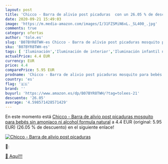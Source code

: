 ```yaml
---
layout: post
title: 'Chicco - Barra de alivio post picaduras  con un 26.05 % de descuento'
date: 2020-09-21 15:49:03
image: 'https://m.media-amazon.com/images/I/31FZSMiN6xL._SL400_.jpg'
comments: true
category: ofertas
author: 'tole.es'
slug: 'B07BYR8TWH-es Chicco - Barra de alivio post picaduras mosquito para...'
sku: 'B07BYR8TWH-es'
tags: [ 'Iluminación','Iluminación de interior','Iluminación infantil nocturna','Lámparas e iluminación infantil','Monos para bebés niño','Ropa','Ropa de una pieza para bebés niño','Ropa para bebés','Ropa para bebés niño','bebés','chicco', ]
actualPrice: 4.4 EUR
currency: EUR
price: 4.4
comparePrice: 5.95 EUR
prodname: 'Chicco - Barra de alivio post picaduras mosquito para bebés  sin amoniaco ni alcohol  formula natural'
country: 'es'
flag: '🇪🇸'
brand: ''
buyurl: 'https://www.amazon.es/dp/B07BYR8TWH/?tag=tolees-21'
descuento: '26.05'
average: '4.598571428571429'
---
```


En este momento está [Chicco - Barra de alivio post picaduras mosquito para bebés  sin amoniaco ni alcohol  formula natural](https://www.amazon.es/dp/B07BYR8TWH/?tag=tolees-21) a 4.4 EUR (original: 5.95 EUR) (26.05 %  de descuento) en el siguiente enlace!

[![Chicco - Barra de alivio post picaduras ](https://m.media-amazon.com/images/I/31FZSMiN6xL._SL400_.jpg)](https://www.amazon.es/dp/B07BYR8TWH/?tag=tolees-21)

🔎:


[🛒 Aquí!!!](https://www.amazon.es/dp/B07BYR8TWH/?tag=tolees-21)
